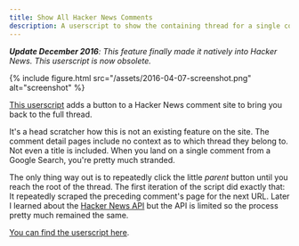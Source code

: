 ```yaml
---
title: Show All Hacker News Comments
description: A userscript to show the containing thread for a single comment page on Hacker News.
---
```


***Update December 2016**: This feature finally made it natively into Hacker News. This userscript is now obsolete.*

{% include figure.html src="/assets/2016-04-07-screenshot.png" alt="screenshot" %}

[This userscript](https://github.com/arthurhammer/userscripts/tree/master/HackerNews_ShowAllComments) adds a button to a Hacker News comment site to bring you back to the full thread.

It's a head scratcher how this is not an existing feature on the site. The comment detail pages include no context as to which thread they belong to. Not even a title is included. When you land on a single comment from a Google Search, you're pretty much stranded.

The only thing way out is to repeatedly click the little *parent* button until you reach the root of the thread. The first iteration of the script did exactly that: It repeatedly scraped the preceding comment's page for the next URL. Later I learned about the [Hacker News API](https://hacker-news.firebaseio.com) but the API is limited so the process pretty much remained the same.

[You can find the userscript here](https://github.com/arthurhammer/userscripts/tree/master/HackerNews_ShowAllComments).
